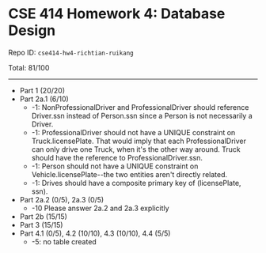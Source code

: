 # CSE 414 Homework 4: Database Design

Repo ID: `cse414-hw4-richtian-ruikang`

Total: 81/100

---

* Part 1 (20/20)
* Part 2a.1 (6/10)
    * -1: NonProfessionalDriver and ProfessionalDriver should reference Driver.ssn instead of Person.ssn since a Person is not necessarily a Driver.
    * -1: ProfessionalDriver should not have a UNIQUE constraint on Truck.licensePlate. That would imply that each ProfessionalDriver can only drive one Truck, when it's the other way around. Truck should have the reference to ProfessionalDriver.ssn.
    * -1: Person should not have a UNIQUE constraint on Vehicle.licensePlate--the two entities aren't directly related.
    * -1: Drives should have a composite primary key of (licensePlate, ssn).
* Part 2a.2 (0/5), 2a.3 (0/5)
    * -10 Please answer 2a.2 and 2a.3 explicitly
* Part 2b (15/15)
* Part 3 (15/15)
* Part 4.1 (0/5), 4.2 (10/10), 4.3 (10/10), 4.4 (5/5)
    * -5: no table created
